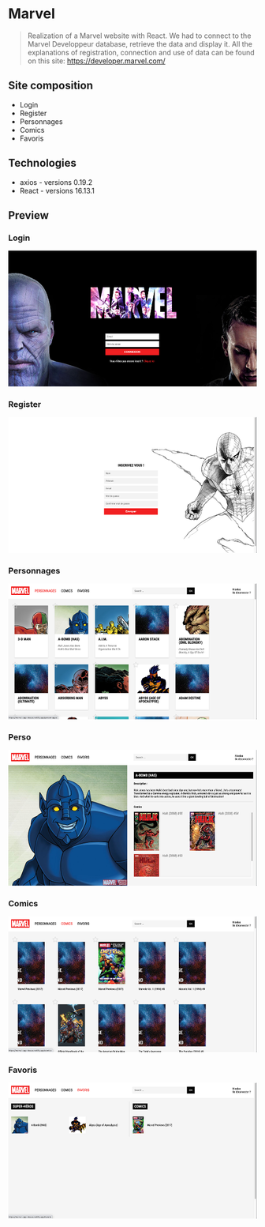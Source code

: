 # Marvel

> Realization of a Marvel website with React. We had to connect to the Marvel Developpeur database, retrieve the data and display it. All the explanations of registration, connection and use of data can be found on this site:
> https://developer.marvel.com/

## Site composition

- Login
- Register
- Personnages
- Comics
- Favoris

## Technologies

- axios - versions 0.19.2
- React - versions 16.13.1

## Preview

### Login

![Login](https://github.com/cauxNicolas/marvel-front/blob/master/src/img/login.png)

### Register

![Register](https://github.com/cauxNicolas/marvel-front/blob/master/src/img/register.png)

### Personnages

![Personnages](https://github.com/cauxNicolas/marvel-front/blob/master/src/img/personnages.png)

### Perso

![Perso](https://github.com/cauxNicolas/marvel-front/blob/master/src/img/perso.png)

### Comics

![Comics](https://github.com/cauxNicolas/marvel-front/blob/master/src/img/comics.png)

### Favoris

![Favoris](https://github.com/cauxNicolas/marvel-front/blob/master/src/img/favoris.png)
